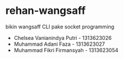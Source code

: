 # rehan-wangsaff
bikin wangsaff CLI pake socket programming
- Chelsea Vanianindya Putri - 1313623026
- Muhammad Adani Faza - 1313623027
- Muhammad Fikri Firmansyah - 1313623054
